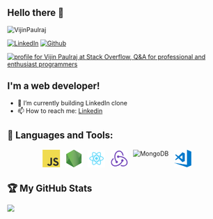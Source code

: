 
## Hello there 👋
<img src="https://komarev.com/ghpvc/?username=vijinpaulraj&label=Profile Views&color=blue&style=flat" alt="VijinPaulraj" />
<p align="left">
  
  <a href="https://www.linkedin.com/in/VijinPaulraj" target="_blank"><img alt="LinkedIn" src="https://img.shields.io/badge/linkedin-%230077B5.svg?&style=for-the-badge&logo=linkedin&logoColor=white" /></a>
  <a href="https://github.com/vijinpaulraj" target="_blank"><img alt="Github" src="https://img.shields.io/badge/GitHub-%2312100E.svg?&style=for-the-badge&logo=Github&logoColor=white" /></a> 
</p>

<p align="left"> 
<a href="https://stackoverflow.com/users/972501/vijin-paulraj"><img src="https://stackoverflow.com/users/flair/972501.png" width="208" height="58" alt="profile for Vijin Paulraj at Stack Overflow, Q&amp;A for professional and enthusiast programmers" title="profile for Vijin Paulraj at Stack Overflow, Q&amp;A for professional and enthusiast programmers"></a>
</p>




##  I'm a web developer! 
- 🔭 I’m currently building LinkedIn clone
- 📫 How to reach me: [Linkedin](https://www.linkedin.com/in/VijinPaulraj/) 


[//]: <> (🔧 Technologies & Tools)

## 🧰 Languages and Tools:
<p align="center">
  <img src="https://raw.githubusercontent.com/github/explore/80688e429a7d4ef2fca1e82350fe8e3517d3494d/topics/javascript/javascript.png" alt="Javascript" height="40" style="vertical-align:top; margin:4px">
  <img src="https://raw.githubusercontent.com/github/explore/80688e429a7d4ef2fca1e82350fe8e3517d3494d/topics/nodejs/nodejs.png" alt="Node Js" height="40" style="vertical-align:top; margin:4px">
  <img src="https://raw.githubusercontent.com/github/explore/80688e429a7d4ef2fca1e82350fe8e3517d3494d/topics/react/react.png" alt="React" height="40" style="vertical-align:top; margin:4px">
  <img src="https://raw.githubusercontent.com/github/explore/80688e429a7d4ef2fca1e82350fe8e3517d3494d/topics/redux/redux.png" alt="Redux" height="40" style="vertical-align:top; margin:4px">
  <img src="https://avatars.githubusercontent.com/u/45120?s=200&v=4" alt="MongoDB" height="40" style="vertical-align:top; margin:4px">
  <img src="https://raw.githubusercontent.com/github/explore/80688e429a7d4ef2fca1e82350fe8e3517d3494d/topics/visual-studio-code/visual-studio-code.png" alt="VS Code" height="40" style="vertical-align:top; margin:4px">
</p>

## 🏆 My GitHub Stats

<img src="https://github-readme-stats.vercel.app/api?username=vijinpaulraj&show_icons=true&theme=radical&count_private=true&custom_title=Vijin Paulraj's GitHub Stats" />
